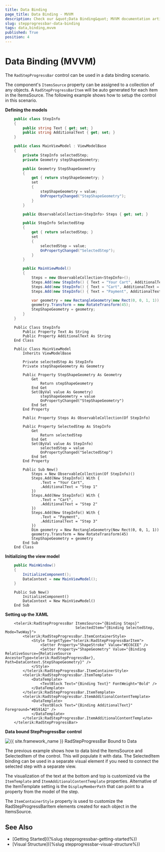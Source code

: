 ```yaml
---
title: Data Binding
page_title: Data Binding - MVVM
description: Check our &quot;Data Binding&quot; MVVM documentation article for the RadStepProgressBar control.
slug: stepprogressbar-data-binding
tags: data,binding,mvvm
published: True
position: 4
---
```


# Data Binding (MVVM)

The `RadStepProgressBar` control can be used in a data binding scenario. 

The component's `ItemsSource` property can be assigned to a collection of any objects. A `RadStepProgressBarItem` will be auto generated for each item in the ItemsSource. The following example shows how to setup the control in this scenario.

__Defining the models__
```C#
	public class StepInfo
	{
		public string Text { get; set; }
        public string AdditionalText { get; set; }		
	}

	public class MainViewModel : ViewModelBase
	{
		private StepInfo selectedStep;
		private Geometry stepShapeGeometry;

		public Geometry StepShapeGeometry
		{
			get { return stepShapeGeometry; }
			set 
			{ 
				stepShapeGeometry = value;
				OnPropertyChanged("StepShapeGeometry");
			}
		}

		public ObservableCollection<StepInfo> Steps { get; set; }

		public StepInfo SelectedStep
		{
			get { return selectedStep; }
			set 
			{ 
				selectedStep = value;
				OnPropertyChanged("SelectedStep");
			}
		}

		public MainViewModel()
		{
			Steps = new ObservableCollection<StepInfo>();
			Steps.Add(new StepInfo() { Text = "Your Cart", AdditionalText = "Step 1" });
			Steps.Add(new StepInfo() { Text = "Cart", AdditionalText = "Step 2" });
			Steps.Add(new StepInfo() { Text = "Payment", AdditionalText = "Step 3" });

			var geometry = new RectangleGeometry(new Rect(0, 0, 1, 1));
			geometry.Transform = new RotateTransform(45);
			StepShapeGeometry = geometry;
		}
	}
```
```VB.NET
	Public Class StepInfo
	    Public Property Text As String
	    Public Property AdditionalText As String
	End Class

	Public Class MainViewModel
	    Inherits ViewModelBase

	    Private selectedStep As StepInfo
	    Private stepShapeGeometry As Geometry

	    Public Property StepShapeGeometry As Geometry
	        Get
	            Return stepShapeGeometry
	        End Get
	        Set(ByVal value As Geometry)
	            stepShapeGeometry = value
	            OnPropertyChanged("StepShapeGeometry")
	        End Set
	    End Property

	    Public Property Steps As ObservableCollection(Of StepInfo)

	    Public Property SelectedStep As StepInfo
	        Get
	            Return selectedStep
	        End Get
	        Set(ByVal value As StepInfo)
	            selectedStep = value
	            OnPropertyChanged("SelectedStep")
	        End Set
	    End Property

	    Public Sub New()
	        Steps = New ObservableCollection(Of StepInfo)()
	        Steps.Add(New StepInfo() With {
	            .Text = "Your Cart",
	            .AdditionalText = "Step 1"
	        })
	        Steps.Add(New StepInfo() With {
	            .Text = "Cart",
	            .AdditionalText = "Step 2"
	        })
	        Steps.Add(New StepInfo() With {
	            .Text = "Payment",
	            .AdditionalText = "Step 3"
	        })
	        Dim geometry = New RectangleGeometry(New Rect(0, 0, 1, 1))
	        geometry.Transform = New RotateTransform(45)
	        StepShapeGeometry = geometry
	    End Sub
	End Class
```

__Initializing the view model__
```C#
	public MainWindow()
	{
		InitializeComponent();
		DataContext = new MainViewModel();
	}
```
```VB.NET
	Public Sub New()
	    InitializeComponent()
	    DataContext = New MainViewModel()
	End Sub
```

__Setting up the XAML__
```XAML
	<telerik:RadStepProgressBar ItemsSource="{Binding Steps}"
								SelectedItem="{Binding SelectedStep, Mode=TwoWay}">
		<telerik:RadStepProgressBar.ItemContainerStyle>
			<Style TargetType="telerik:RadStepProgressBarItem">
				<Setter Property="ShapeStroke" Value="#EC6CEE" />
				<Setter Property="ShapeGeometry" Value="{Binding RelativeSource={RelativeSource AncestorType=telerik:RadStepProgressBar}, Path=DataContext.StepShapeGeometry}" />
			</Style>
		</telerik:RadStepProgressBar.ItemContainerStyle>
		<telerik:RadStepProgressBar.ItemTemplate>
			<DataTemplate>
				<TextBlock Text="{Binding Text}" FontWeight="Bold" />
			</DataTemplate>
		</telerik:RadStepProgressBar.ItemTemplate>
		<telerik:RadStepProgressBar.ItemAdditionalContentTemplate>
			<DataTemplate>
				<TextBlock Text="{Binding AdditionalText}" Foreground="#8591A2" />
			</DataTemplate>
		</telerik:RadStepProgressBar.ItemAdditionalContentTemplate>
	</telerik:RadStepProgressBar>
```

__Data bound StepProgressBar control__  

![{{ site.framework_name }} RadStepProgressBar Bound to Data](images/stepprogressbar-data-binding-0.png)

The previous example shows how to data bind the ItemsSource and SelectedItem of the control. This will populate it with data. The SelectedItem binding can be used in a separate visual element if you need to connect the selected step with a separate view.

The visualization of the text at the bottom and top is customized via the `ItemTemplate` and `ItemAdditionalContentTemplate` properties. Alternative of the ItemTemplate setting is the `DisplayMemberPath` that can point to a property from the model of the step.

The `ItemContainerStyle` property is used to customize the RadStepProgressBarItem elements created for each object in the ItemsSource. 

## See Also
* [Getting Started]({%slug stepprogressbar-getting-started%})
* [Visual Structure]({%slug stepprogressbar-visual-structure%})
